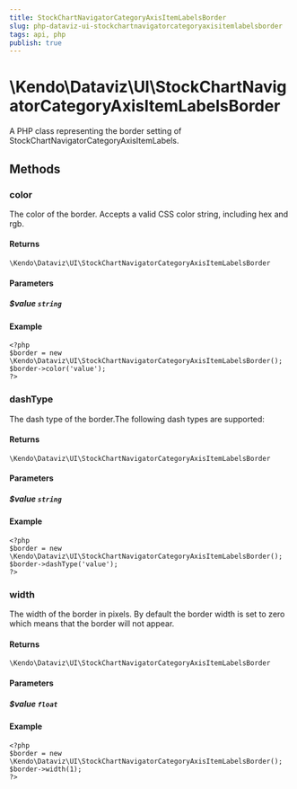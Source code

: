 ```yaml
---
title: StockChartNavigatorCategoryAxisItemLabelsBorder
slug: php-dataviz-ui-stockchartnavigatorcategoryaxisitemlabelsborder
tags: api, php
publish: true
---
```


# \Kendo\Dataviz\UI\StockChartNavigatorCategoryAxisItemLabelsBorder

A PHP class representing the border setting of StockChartNavigatorCategoryAxisItemLabels.


## Methods

### color
The color of the border. Accepts a valid CSS color string, including hex and rgb.

#### Returns
`\Kendo\Dataviz\UI\StockChartNavigatorCategoryAxisItemLabelsBorder`

#### Parameters

##### $value `string`



#### Example 
    <?php
    $border = new \Kendo\Dataviz\UI\StockChartNavigatorCategoryAxisItemLabelsBorder();
    $border->color('value');
    ?>

### dashType
The dash type of the border.The following dash types are supported:

#### Returns
`\Kendo\Dataviz\UI\StockChartNavigatorCategoryAxisItemLabelsBorder`

#### Parameters

##### $value `string`



#### Example 
    <?php
    $border = new \Kendo\Dataviz\UI\StockChartNavigatorCategoryAxisItemLabelsBorder();
    $border->dashType('value');
    ?>

### width
The width of the border in pixels. By default the border width is set to zero which means that the border will not appear.

#### Returns
`\Kendo\Dataviz\UI\StockChartNavigatorCategoryAxisItemLabelsBorder`

#### Parameters

##### $value `float`



#### Example 
    <?php
    $border = new \Kendo\Dataviz\UI\StockChartNavigatorCategoryAxisItemLabelsBorder();
    $border->width(1);
    ?>

 
